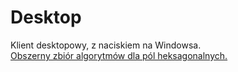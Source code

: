 # Desktop
Klient desktopowy, z naciskiem na Windowsa. <br />
[Obszerny zbiór algorytmów dla pól heksagonalnych.](http://www.redblobgames.com/grids/hexagons/)
